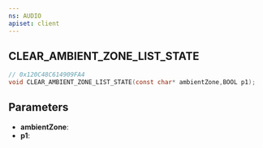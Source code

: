 ```yaml
---
ns: AUDIO
apiset: client
---
```

## CLEAR_AMBIENT_ZONE_LIST_STATE

```c
// 0x120C48C614909FA4
void CLEAR_AMBIENT_ZONE_LIST_STATE(const char* ambientZone,BOOL p1);
```


## Parameters
* **ambientZone**:
* **p1**:



